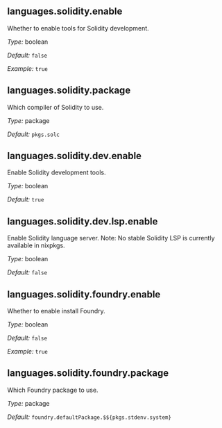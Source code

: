 [comment]: # (Do not edit this file as it is autogenerated. Go to docs/individual-docs if you want to make edits.)


[comment]: # (Please add your documentation on top of this line)

## languages\.solidity\.enable



Whether to enable tools for Solidity development\.



*Type:*
boolean



*Default:*
` false `



*Example:*
` true `



## languages\.solidity\.package



Which compiler of Solidity to use\.



*Type:*
package



*Default:*
` pkgs.solc `



## languages\.solidity\.dev\.enable

Enable Solidity development tools\.



*Type:*
boolean



*Default:*
` true `



## languages\.solidity\.dev\.lsp\.enable



Enable Solidity language server\. Note: No stable Solidity LSP is currently available in nixpkgs\.



*Type:*
boolean



*Default:*
` false `



## languages\.solidity\.foundry\.enable



Whether to enable install Foundry\.



*Type:*
boolean



*Default:*
` false `



*Example:*
` true `



## languages\.solidity\.foundry\.package



Which Foundry package to use\.



*Type:*
package



*Default:*
` foundry.defaultPackage.$${pkgs.stdenv.system} `
